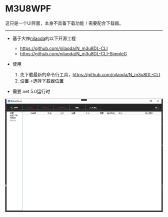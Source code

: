 # M3U8WPF

这只是一个UI界面，本身不具备下载功能！需要配合下载器。

***

* 基于大神[nilaoda](https://github.com/nilaoda)的以下开源工程
    * https://github.com/nilaoda/N_m3u8DL-CLI
    * https://github.com/nilaoda/N_m3u8DL-CLI-SimpleG

* 使用
  1. 先下载最新的命令行工具，https://github.com/nilaoda/N_m3u8DL-CLI
  2. 设置→选择下载器位置

* 需要.net 5.0运行时

![image](https://github.com/rybzhw/M3U8WPF/blob/master/Preview.jpg)